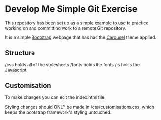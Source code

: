 # Develop Me Simple Git Exercise

This repository has been set up as a simple example to use to practice working on and committing work to a remote Git repository.

It is a simple [Bootstrap](http://getbootstrap.com/) webpage that has had the [Carousel](http://getbootstrap.com/examples/carousel/) theme applied.

## Structure
/css holds all of the stylesheets
/fonts holds the fonts
/js holds the Javascript

## Customisation
To make changes you can edit the index.html file.

Styling changes should ONLY be made in /css/customisations.css, which keeps the bootstrap framework's styling untouched.